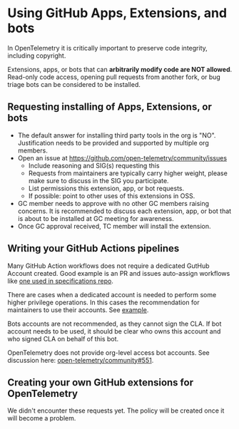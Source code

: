 # Using GitHub Apps, Extensions, and bots

In OpenTelemetry it is critically important to preserve code integrity, including copyright.

Extensions, apps, or bots that can **arbitrarily modify code are NOT allowed**. Read-only code access, opening pull requests from another fork, or bug triage bots can be considered to be installed.

## Requesting installing of Apps, Extensions, or bots

- The default answer for installing third party tools in the org is "NO". Justification needs to be provided and supported by multiple org members.
- Open an issue at https://github.com/open-telemetry/community/issues
  - Include reasoning and SIG(s) requesting this
  - Requests from maintainers are typically carry higher weight, please make sure to discuss in the SIG you participate.
  - List permissions this extension, app, or bot requests.
  - If possible: point to other uses of this extensions in OSS.
- GC member needs to approve with no other GC members raising concerns. It is recommended to discuss each extension, app, or bot that is about to be installed at GC meeting for awareness.
- Once GC approval received, TC member will install the extension.

## Writing your GitHub Actions pipelines

Many GitHub Action workflows does not require a dedicated GutHub Account created. Good example is an PR and issues auto-assign workflows like [one used in specifications repo](https://github.com/open-telemetry/opentelemetry-specification/blob/main/.github/workflows/auto-assign-issue.yml).

There are cases when a dedicated account is needed to perform some higher privilege operations. In this cases the recommendation for maintainers  to use their accounts. See [example](https://github.com/open-telemetry/opentelemetry-specification/blob/main/.github/workflows/publish-schemas.yml).

Bots accounts are not recommended, as they cannot sign the CLA. If bot account needs to be used, it should be clear who owns this account and who signed CLA on behalf of this bot.

OpenTelemetry does not provide org-level access bot accounts. See discussion here: [open-telemetry/community#551](https://github.com/open-telemetry/community/issues/551).

## Creating your own GitHub extensions for OpenTelemetry

We didn't encounter these requests yet. The policy will be created once it will become a problem.
